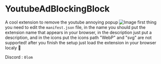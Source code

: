 # YoutubeAdBlockingBlock

A cool extension to remove the youtube annoying popup
![Image](https://www.malwarebytes.com/blog/news/2023/05/easset_upload_file84079_266043_e.jpg)
first thing you need to edit the `manifest.json` file, in the name you should put the extension name that appears in your browser, in the description just put a description, and in the icons put the icons path "WebP" and "svg" are not supported!
after you finish the setup just load the extension in your browser localy 🫡

Discord : `0lom`
